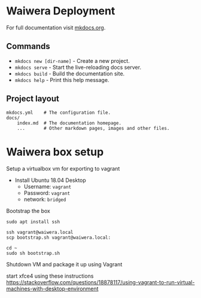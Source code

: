 # Waiwera Deployment

For full documentation visit [mkdocs.org](https://mkdocs.org).

## Commands

* `mkdocs new [dir-name]` - Create a new project.
* `mkdocs serve` - Start the live-reloading docs server.
* `mkdocs build` - Build the documentation site.
* `mkdocs help` - Print this help message.

## Project layout

    mkdocs.yml    # The configuration file.
    docs/
        index.md  # The documentation homepage.
        ...       # Other markdown pages, images and other files.

# Waiwera box setup

Setup a virtualbox vm for exporting to vagrant

* Install Ubuntu 18.04 Desktop
  * Username: `vagrant`
  * Password: `vagrant`
  * network: `bridged`


Bootstrap the box
```
sudo apt install ssh
```
```
ssh vagrant@waiwera.local
scp bootstrap.sh vagrant@waiwera.local:
```

```
cd ~
sudo sh bootstrap.sh
```

Shutdown VM and package it up using Vagrant

start xfce4 using these instructions
https://stackoverflow.com/questions/18878117/using-vagrant-to-run-virtual-machines-with-desktop-environment

